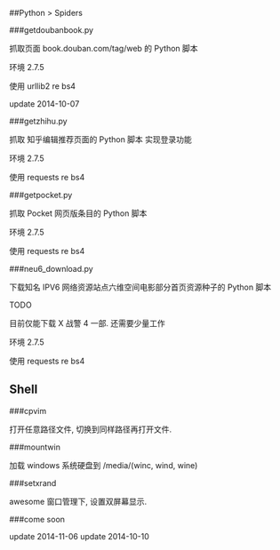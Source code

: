 ##Python > Spiders

###getdoubanbook.py

抓取页面 book.douban.com/tag/web 的 Python 脚本

环境 2.7.5 

使用 urllib2 re bs4

update 2014-10-07

###getzhihu.py

抓取 知乎编辑推荐页面的 Python 脚本 实现登录功能

环境 2.7.5

使用 requests re bs4

###getpocket.py

抓取 Pocket 网页版条目的 Python 脚本

环境 2.7.5

使用 requests re bs4

###neu6_download.py

下载知名 IPV6 网络资源站点六维空间电影部分首页资源种子的 Python 脚本

TODO

目前仅能下载 X 战警 4 一部. 还需要少量工作

环境 2.7.5

使用 requests re bs4

## Shell

###cpvim

打开任意路径文件, 切换到同样路径再打开文件.

###mountwin

加载 windows 系统硬盘到 /media/\(winc, wind, wine\)

###setxrand

awesome 窗口管理下, 设置双屏幕显示.

###come soon

update 2014-11-06
update 2014-10-10
